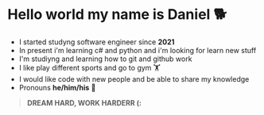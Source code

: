 # Hello world my name is **Daniel** 🐕
* I started studyng software engineer since **2021**
* In present i'm learning c# and python and i'm looking for learn new stuff
* I'm studiyng and learning how to git and github work
* I like play different sports and go to gym 🏋️
* I would like code with new people and be able to share my knowledge
* Pronouns **he/him/his** 👨

>  **DREAM HARD, WORK HARDERR (:**